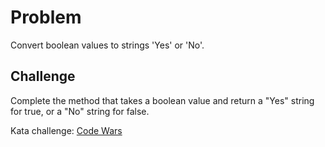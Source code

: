 # Problem
Convert boolean values to strings 'Yes' or 'No'.

## Challenge
Complete the method that takes a boolean value and return a "Yes" string for true, or a "No" string for false.

Kata challenge: [Code Wars](https://www.codewars.com/kata/53369039d7ab3ac506000467)
